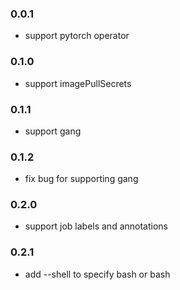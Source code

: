 ### 0.0.1

* support pytorch operator

### 0.1.0

* support imagePullSecrets

### 0.1.1 

* support gang
 
### 0.1.2

* fix bug for supporting gang

### 0.2.0

* support job labels and annotations

### 0.2.1

* add --shell to specify bash or bash